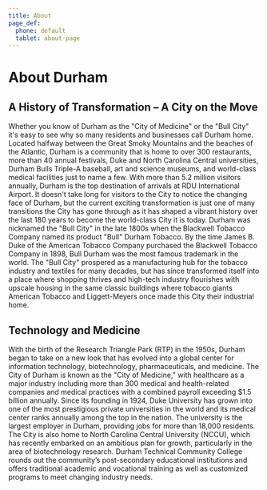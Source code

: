 ```yaml
---
title: About
page_def:
  phone: default
  tablet: about-page
---
```


# About Durham

## A History of Transformation – A City on the Move

Whether you know of Durham as the "City of Medicine" or the "Bull City" it's easy to see why so many residents and businesses call Durham home.
Located halfway between the Great Smoky Mountains and the beaches of the Atlantic, Durham is a community that is home to over 300 restaurants, more than 40 annual festivals, Duke and North Carolina Central universities, Durham Bulls Triple-A baseball, art and science museums, and world-class medical facilities just to name a few. With more than 5.2 million visitors annually, Durham is the top destination of arrivals at RDU International Airport.
It doesn't take long for visitors to the City to notice the changing face of Durham, but the current exciting transformation is just one of many transitions the City has gone through as it has shaped a vibrant history over the last 180 years to become the world-class City it is today.
Durham was nicknamed the "Bull City" in the late 1800s when the Blackwell Tobacco Company named its product "Bull" Durham Tobacco. By the time James B. Duke of the American Tobacco Company purchased the Blackwell Tobacco Company in 1898, Bull Durham was the most famous trademark in the world.
The "Bull City" prospered as a manufacturing hub for the tobacco industry and textiles for many decades, but has since transformed itself into a place where shopping thrives and high-tech industry flourishes with upscale housing in the same classic buildings where tobacco giants American Tobacco and Liggett-Meyers once made this City their industrial home.

## Technology and Medicine

With the birth of the Research Triangle Park (RTP) in the 1950s, Durham began to take on a new look that has evolved into a global center for information technology, biotechnology, pharmaceuticals, and medicine. The City of Durham is known as the "City of Medicine," with healthcare as a major industry including more than 300 medical and health-related companies and medical practices with a combined payroll exceeding $1.5 billion annually.
Since its founding in 1924, Duke University has grown into one of the most prestigious private universities in the world and its medical center ranks annually among the top in the nation. The university is the largest employer in Durham, providing jobs for more than 18,000 residents. The City is also home to North Carolina Central University (NCCU), which has recently embarked on an ambitious plan for growth, particularly in the area of biotechnology research. Durham Technical Community College rounds out the community’s post-secondary educational institutions and offers traditional academic and vocational training as well as customized programs to meet changing industry needs.

